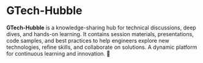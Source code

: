 # GTech-Hubble
**GTech-Hubble** is a knowledge-sharing hub for technical discussions, deep dives, and hands-on learning. It contains session materials, presentations, code samples, and best practices to help engineers explore new technologies, refine skills, and collaborate on solutions. A dynamic platform for continuous learning and innovation. 🚀
